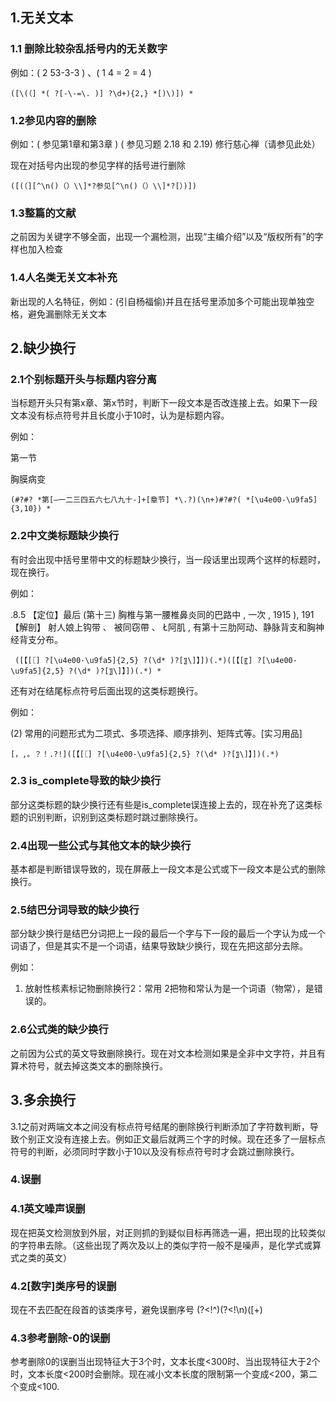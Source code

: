 ## 1.无关文本 

### 1.1 删除比较杂乱括号内的无关数字

例如：( 2 53-3-3 ) 、( 1 4 = 2 = 4 ) 

```
([\(（] *( ?[-\-=\. )] ?\d+){2,} *[)\)]) *
```

### 1.2参见内容的删除 

例如：( 参见第1章和第3章 ) ( 参见习题 2.18 和 2.19) 修行慈心禅（请参见此处） 

现在对括号内出现的参见字样的括号进行删除 

```
([(（][^\n()（）\\]*?参见[^\n()（）\\]*?[）)]) 
```

### 1.3整篇的文献 

之前因为关键字不够全面，出现一个漏检测，出现“主编介绍”以及“版权所有”的字样也加入检查 

### 1.4人名类无关文本补充 

新出现的人名特征，例如：(引自杨福偷)并且在括号里添加多个可能出现单独空格，避免漏删除无关文本

##  2.缺少换行 

### 2.1个别标题开头与标题内容分离 

当标题开头只有第x章、第x节时，判断下一段文本是否改连接上去。如果下一段文本没有标点符号并且长度小于10时，认为是标题内容。 

例如： 

第一节 

胸膜病变 

```
(#?#? *第[—一二三四五六七八九十-]+[章节] *\.?)(\n+)#?#?( *[\u4e00-\u9fa5]{3,10}) *
```

### 2.2中文类标题缺少换行 

有时会出现中括号里带中文的标题缺少换行，当一段话里出现两个这样的标题时，现在换行。 

例如：

 .8.5 【定位】最后 (第十三) 胸椎与第一腰椎鼻炎同的巴路中 , 一次 , 1915 ), 191 【解剖】 射人娘上钩带 、 被同窃帶 、 Ł阿肌 , 有第十三肋阿动、静脉背支和胸神经背支分布。

```
 ([【[〖] ?[\u4e00-\u9fa5]{2,5} ?(\d* )?[〗\]】])(.*)([【[〖] ?[\u4e00-\u9fa5]{2,5} ?(\d* )?[〗\]】])(.*) *
```

还有对在结尾标点符号后面出现的这类标题换行。 

例如：

 (2) 常用的问题形式为二项式、多项选择、顺序排列、矩阵式等。[实习用品]

```
[，,。？！.?!]([【[〖] ?[\u4e00-\u9fa5]{2,5} ?(\d* )?[〗\]】])(.*)
```

### 2.3 is_complete导致的缺少换行

部分这类标题的缺少换行还有些是is_complete误连接上去的，现在补充了这类标题的识别判断，识别到这类标题时跳过删除换行。 

### 2.4出现一些公式与其他文本的缺少换行

基本都是判断错误导致的，现在屏蔽上一段文本是公式或下一段文本是公式的删除换行。

### 2.5结巴分词导致的缺少换行

部分缺少换行是结巴分词把上一段的最后一个字与下一段的最后一个字认为成一个词语了，但是其实不是一个词语，结果导致缺少换行，现在先把这部分去除。 

例如：

1. 放射性核素标记物删除换行2：常用 2把物和常认为是一个词语（物常），是错误的。

### 2.6公式类的缺少换行 

之前因为公式的英文导致删除换行。现在对文本检测如果是全非中文字符，并且有算术符号，就去掉这类文本的删除换行。

## 3.多余换行 

3.1之前对两端文本之间没有标点符号结尾的删除换行判断添加了字符数判断，导致个别正文没有连接上去。例如正文最后就两三个字的时候。现在还多了一层标点符号的判断，必须同时字数小于10以及没有标点符号时才会跳过删除换行。

### 4.误删 

### 4.1英文噪声误删 

现在把英文检测放到外层，对正则抓的到疑似目标再筛选一遍，把出现的比较类似的字符串去除。（这些出现了两次及以上的类似字符一般不是噪声，是化学式或算式之类的英文） 

### 4.2[数字]类序号的误删 

现在不去匹配在段首的该类序号，避免误删序号 (?<!^)(?<!\n)([\[]( ?\d+[\s,\.\-\]）』]+)+)

### 4.3参考删除-0的误删

参考删除0的误删当出现特征大于3个时，文本长度<300时、当出现特征大于2个时，文本长度<200时会删除。现在减小文本长度的限制第一个变成<200，第二个变成<100.
